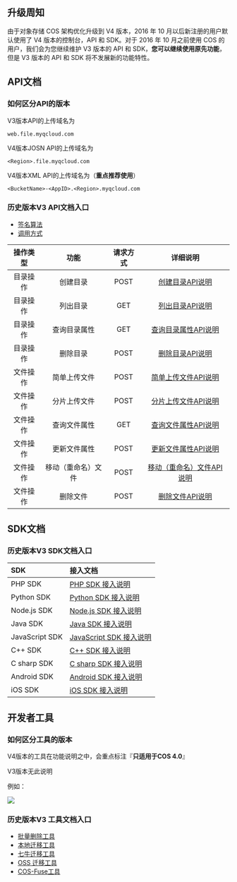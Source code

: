 ## 升级周知

由于对象存储 COS 架构优化升级到 V4 版本，2016 年 10 月以后新注册的用户默认使用了 V4 版本的控制台，API 和 SDK。对于 2016 年 10 月之前使用 COS 的用户，我们会为您继续维护 V3 版本的 API 和 SDK，**您可以继续使用原先功能**，但是 V3 版本的 API 和 SDK 将不发展新的功能特性。

## API文档

### 如何区分API的版本

V3版本API的上传域名为

```
web.file.myqcloud.com
```

V4版本JOSN API的上传域名为

```
<Region>.file.myqcloud.com
```

V4版本XML API的上传域名为（**重点推荐使用**）

```
<BucketName>-<AppID>.<Region>.myqcloud.com
```

### 历史版本V3 API文档入口

- [签名算法](/document/product/430/5993)
- [调用方式](/document/product/430/5994)

| 操作类型 |    功能     | 请求方式 |                详细说明                 |
| :--: | :-------: | :--: | :---------------------------------: |
| 目录操作 |   创建目录    | POST |   [创建目录API说明](/doc/api/264/6000)    |
| 目录操作 |   列出目录    | GET  |   [列出目录API说明](/doc/api/264/6001)    |
| 目录操作 |  查询目录属性   | GET  |  [查询目录属性API说明](/doc/api/264/6002)   |
| 目录操作 |   删除目录    | POST |   [删除目录API说明](/doc/api/264/6003)    |
| 文件操作 |  简单上传文件   | POST |  [简单上传文件API说明](/doc/api/264/6005)   |
| 文件操作 |  分片上传文件   | POST |  [分片上传文件API说明](/doc/api/264/6006)   |
| 文件操作 |  查询文件属性   | GET  |  [查询文件属性API说明](/doc/api/264/6008)   |
| 文件操作 |  更新文件属性   | POST |  [更新文件属性API说明](/doc/api/264/6011)   |
| 文件操作 | 移动（重命名）文件 | POST | [移动（重命名）文件API说明](/doc/api/264/6009) |
| 文件操作 |   删除文件    | POST |   [删除文件API说明](/doc/api/264/6010)    |

## SDK文档

### 历史版本V3 SDK文档入口

| SDK            | 接入文档                                     |
| :------------- | :--------------------------------------- |
| PHP SDK        | [PHP SDK 接入说明](/doc/product/430/5942)    |
| Python SDK     | [Python SDK 接入说明](/doc/product/430/5943) |
| Node.js SDK    | [Node.js SDK 接入说明](/doc/product/430/5947) |
| Java SDK       | [Java SDK 接入说明](/doc/product/430/5944)   |
| JavaScript SDK | [JavaScript SDK 接入说明](/doc/product/430/5946) |
| C++ SDK        | [C++ SDK 接入说明](/doc/product/430/5945)    |
| C sharp SDK    | [C sharp SDK 接入说明](/doc/product/430/5966) |
| Android SDK    | [Android SDK 接入说明](/doc/product/430/5950) |
| iOS SDK        | [iOS SDK 接入说明](/doc/product/430/5949)    |

## 开发者工具

### 如何区分工具的版本

V4版本的工具在功能说明之中，会重点标注『**只适用于COS 4.0**』

V3版本无此说明

例如：

![](https://mc.qcloudimg.com/static/img/b9ae616606fddd64a4ddd7277915c98c/image.png)

### 历史版本V3 工具文档入口

- [批量删除工具](/document/product/430/5918)
- [本地迁移工具](/document/product/430/5919)
- [七牛迁移工具](/document/product/430/6102)
- [OSS 迁移工具](/document/product/430/6103)
- [COS-Fuse工具](/document/product/430/6885)
